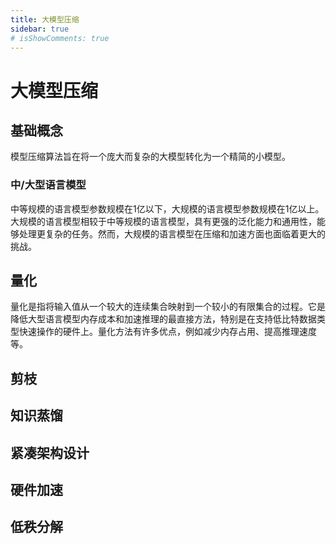 ```yaml
---
title: 大模型压缩
sidebar: true
# isShowComments: true
---
```

# 大模型压缩

<ClientOnly>
<title-pv/>
</ClientOnly>

## 基础概念

模型压缩算法旨在将一个庞大而复杂的大模型转化为一个精简的小模型。

### 中/大型语言模型

中等规模的语言模型参数规模在1亿以下，大规模的语言模型参数规模在1亿以上。大规模的语言模型相较于中等规模的语言模型，具有更强的泛化能力和通用性，能够处理更复杂的任务。然而，大规模的语言模型在压缩和加速方面也面临着更大的挑战。

### 

## 量化

量化是指将输入值从一个较大的连续集合映射到一个较小的有限集合的过程。它是降低大型语言模型内存成本和加速推理的最直接方法，特别是在支持低比特数据类型快速操作的硬件上。量化方法有许多优点，例如减少内存占用、提高推理速度等。

## 剪枝

## 知识蒸馏

## 紧凑架构设计

## 硬件加速

## 低秩分解


<ClientOnly>
  <leave/>
</ClientOnly/>



